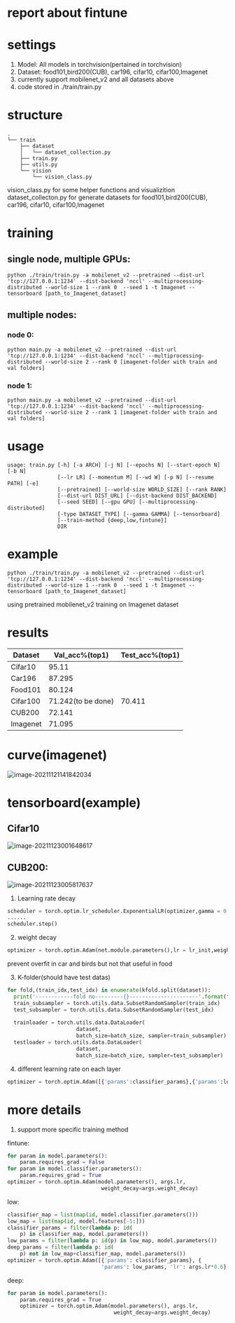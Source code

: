 


# report about fintune

# settings

1. Model: All models in torchvision(pertained in torchvision)
2. Dataset: food101,bird200(CUB), car196, cifar10, cifar100,Imagenet
3. currently support mobilenet_v2 and all datasets above
4. code stored in ./train/train.py

# structure
```
.
└── train
    ├── dataset
    │   └── dataset_collection.py
    ├── train.py
    ├── utils.py
    └── vision
        └── vision_class.py
```
vision_class.py for some helper functions and visualizition\
dataset_collecton.py for generate datasets for food101,bird200(CUB), car196, cifar10, cifar100,Imagenet
# training
## single node, multiple GPUs:
```
python ./train/train.py -a mobilenet_v2 --pretrained --dist-url 'tcp://127.0.0.1:1234' --dist-backend 'nccl' --multiprocessing-distributed --world-size 1 --rank 0  --seed 1 -t Imagenet --tensorboard [path_to_Imagenet_dataset]
```
## multiple nodes:
### node 0:
```
python main.py -a mobilenet_v2 --pretrained --dist-url 'tcp://127.0.0.1:1234' --dist-backend 'nccl' --multiprocessing-distributed --world-size 2 --rank 0 [imagenet-folder with train and val folders]
```
### node 1:
```
python main.py -a mobilenet_v2 --pretrained --dist-url 'tcp://127.0.0.1:1234' --dist-backend 'nccl' --multiprocessing-distributed --world-size 2 --rank 1 [imagenet-folder with train and val folders]
```
# usage

```
usage: train.py [-h] [-a ARCH] [-j N] [--epochs N] [--start-epoch N] [-b N]
                [--lr LR] [--momentum M] [--wd W] [-p N] [--resume PATH] [-e]
                [--pretrained] [--world-size WORLD_SIZE] [--rank RANK]
                [--dist-url DIST_URL] [--dist-backend DIST_BACKEND]
                [--seed SEED] [--gpu GPU] [--multiprocessing-distributed]
                [-type DATASET_TYPE] [--gamma GAMMA] [--tensorboard]
                [--train-method {deep,low,fintune}]
                DIR
```

# example
```
python ./train/train.py -a mobilenet_v2 --pretrained --dist-url 'tcp://127.0.0.1:1234' --dist-backend 'nccl' --multiprocessing-distributed --world-size 1 --rank 0  --seed 1 -t Imagenet --tensorboard [path_to_Imagenet_dataset]
```
using pretrained mobilenet_v2 training on Imagenet dataset

# results

| Dataset  | Val_acc%(top1)             | Test_acc%(top1) |
| -------- | -------------------------- | --------------- |
| Cifar10  | 95.11                 |           |
| Car196   | 87.295                     |                 |
| Food101  | 80.124 |                 |
| Cifar100 | 71.242(to be done)         | 70.411          |
| CUB200   | 72.141                     |                 |
| Imagenet | 71.095                     |                 |
# curve(imagenet)

![image-20211121141842034](./pic/image-20211121141842034.png)



# tensorboard(example)

## Cifar10 

![image-20211123001648617](./pic/image-20211123001648617.png)

## CUB200:

![image-20211123005817637](./pic/image-20211123005817637.png)



1. Learning rate decay

```python
scheduler = torch.optim.lr_scheduler.ExponentialLR(optimizer,gamma = 0.95)
......
scheduler.step()
```

2. weight decay

```python
optimizer = torch.optim.Adam(net.module.parameters(),lr = lr_init,weight_decay=weight_decay)
```

prevent overfit in car and birds but not that useful in food

3. K-folder(should have test datas)

```python
for fold,(train_idx,test_idx) in enumerate(kfold.split(dataset)):
  print('------------fold no---------{}----------------------'.format(fold))
  train_subsampler = torch.utils.data.SubsetRandomSampler(train_idx)
  test_subsampler = torch.utils.data.SubsetRandomSampler(test_idx)
 
  trainloader = torch.utils.data.DataLoader(
                      dataset, 
                      batch_size=batch_size, sampler=train_subsampler)
  testloader = torch.utils.data.DataLoader(
                      dataset,
                      batch_size=batch_size, sampler=test_subsampler)
```

4. different learning rate on each layer

```python
optimizer = torch.optim.Adam([{'params':classifier_params},{'params':low_params,'lr':lr_init*0.6},{'params':deep_params,'lr':lr_init*0.4}],lr=lr_init)
```

# more details
1. support more specific training method 

fintune:
```python
for param in model.parameters():
    param.requires_grad = False
for param in model.classifier.parameters():
    param.requires_grad = True
optimizer = torch.optim.Adam(model.parameters(), args.lr,
                              weight_decay=args.weight_decay)
```
low:
```python
classifier_map = list(map(id, model.classifier.parameters()))
low_map = list(map(id, model.features[-5:]))
classifier_params = filter(lambda p: id(
    p) in classifier_map, model.parameters())
low_params = filter(lambda p: id(p) in low_map, model.parameters())
deep_params = filter(lambda p: id(
    p) not in low_map+classifier_map, model.parameters())
optimizer = torch.optim.Adam([{'params': classifier_params}, {
                              'params': low_params, 'lr': args.lr*0.6}, {'params': deep_params, 'lr': args.lr*0.4}], lr=args.lr)
```
deep: 
```python
for param in model.parameters():
    param.requires_grad = True
    optimizer = torch.optim.Adam(model.parameters(), args.lr,
                                  weight_decay=args.weight_decay)
```

